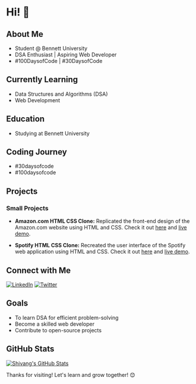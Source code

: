 # Hi! 👋

## About Me

- Student @ Bennett University
- DSA Enthusiast | Aspiring Web Developer
- #100DaysofCode | #30DaysofCode

## Currently Learning

- Data Structures and Algorithms (DSA)
- Web Development

## Education

- Studying at Bennett University

## Coding Journey

- #30daysofcode
- #100daysofcode

## Projects

### Small Projects

- **Amazon.com HTML CSS Clone:**
  Replicated the front-end design of the Amazon.com website using HTML and CSS. Check it out [here](https://github.com/shivangforsure/amazon-html-css-clone) and [live demo](https://shivangforsure.github.io/amazon-html-css-clone/).
  
- **Spotify HTML CSS Clone:**
  Recreated the user interface of the Spotify web application using HTML and CSS. Check it out [here](https://github.com/shivangforsure/html-css-spotify-clone) and [live demo](https://shivangforsure.github.io/html-css-spotify-clone/).
  
## Connect with Me

[![LinkedIn](https://img.shields.io/badge/LinkedIn-Connect-blue?style=flat-square&logo=linkedin)](https://www.linkedin.com/in/shivang-goyal-08b660254/)
[![Twitter](https://img.shields.io/badge/Twitter-Follow-1ca0f1?style=flat-square&logo=twitter)](https://twitter.com/shivangforsure)

## Goals

- To learn DSA for efficient problem-solving
- Become a skilled web developer
- Contribute to open-source projects

## GitHub Stats

[![Shivang's GitHub Stats](https://github-readme-stats.vercel.app/api?username=shivangforsure&show_icons=true&hide=prs,issues&count_private=true&theme=radical)](https://github.com/shivangforsure)

Thanks for visiting! Let's learn and grow together! 😊
